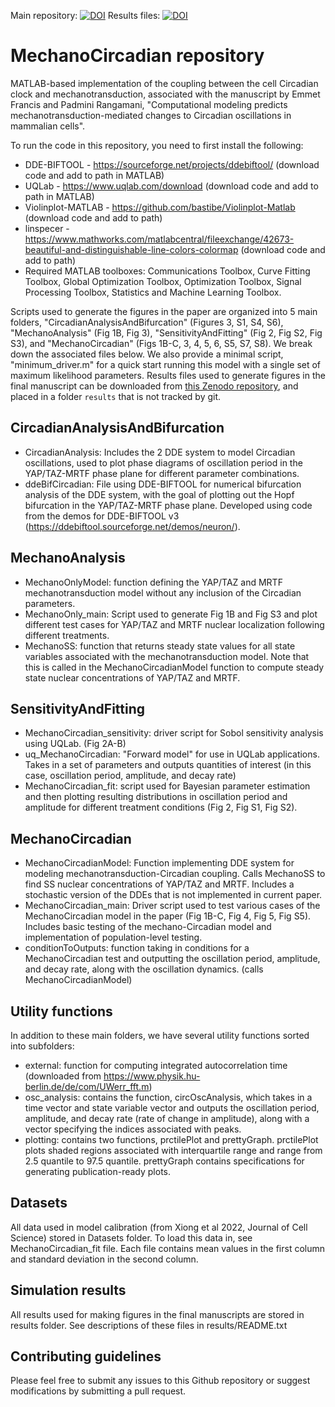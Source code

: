 Main repository: [![DOI](https://zenodo.org/badge/DOI/10.5281/zenodo.10015614.svg)](https://doi.org/10.5281/zenodo.10015614)
Results files: [![DOI](https://zenodo.org/badge/DOI/10.5281/zenodo.12127000.svg)](https://doi.org/10.5281/zenodo.12127000)

# MechanoCircadian repository
MATLAB-based implementation of the coupling between the cell Circadian clock and mechanotransduction, associated with the manuscript by Emmet Francis and Padmini Rangamani, "Computational modeling predicts mechanotransduction-mediated changes to Circadian oscillations in mammalian cells".

To run the code in this repository, you need to first install the following:
* DDE-BIFTOOL - https://sourceforge.net/projects/ddebiftool/ (download code and add to path in MATLAB)
* UQLab - https://www.uqlab.com/download (download code and add to path in MATLAB)
* Violinplot-MATLAB - https://github.com/bastibe/Violinplot-Matlab (download code and add to path)
* linspecer - https://www.mathworks.com/matlabcentral/fileexchange/42673-beautiful-and-distinguishable-line-colors-colormap (download code and add to path)
* Required MATLAB toolboxes: Communications Toolbox, Curve Fitting Toolbox, Global Optimization Toolbox, Optimization Toolbox, Signal Processing Toolbox, Statistics and Machine Learning Toolbox.

Scripts used to generate the figures in the paper are organized into 5 main folders, "CircadianAnalysisAndBifurcation" (Figures 3, S1, S4, S6), "MechanoAnalysis" (Fig 1B, Fig 3), "SensitivityAndFitting" (Fig 2, Fig S2, Fig S3), and "MechanoCircadian" (Figs 1B-C, 3, 4, 5, 6, S5, S7, S8). We break down the associated files below.
We also provide a minimal script, "minimum_driver.m" for a quick start running this model with a single set of maximum likelihood parameters.
Results files used to generate figures in the final manuscript can be downloaded from [this Zenodo repository](https://doi.org/10.5281/zenodo.12127000), and placed in a folder `results` that is not tracked by git.

## CircadianAnalysisAndBifurcation
* CircadianAnalysis: Includes the 2 DDE system to model Circadian oscillations, used to plot phase diagrams of oscillation period in the YAP/TAZ-MRTF phase plane for different parameter combinations.
* ddeBifCircadian: File using DDE-BIFTOOL for numerical bifurcation analysis of the DDE system, with the goal of plotting out the Hopf bifurcation in the YAP/TAZ-MRTF phase plane. Developed using code from the demos for DDE-BIFTOOL v3 (https://ddebiftool.sourceforge.net/demos/neuron/).

## MechanoAnalysis
* MechanoOnlyModel: function defining the YAP/TAZ and MRTF mechanotransduction model without any inclusion of the Circadian parameters.
* MechanoOnly_main: Script used to generate Fig 1B and Fig S3 and plot different test cases for YAP/TAZ and MRTF nuclear localization following different treatments.
* MechanoSS: function that returns steady state values for all state variables associated with the mechanotransduction model. Note that this is called in the MechanoCircadianModel function to compute steady state nuclear concentrations of YAP/TAZ and MRTF. 

## SensitivityAndFitting
* MechanoCircadian_sensitivity: driver script for Sobol sensitivity analysis using UQLab. (Fig 2A-B)
* uq_MechanoCircadian: "Forward model" for use in UQLab applications. Takes in a set of parameters and outputs quantities of interest (in this case, oscillation period, amplitude, and decay rate)
* MechanoCircadian_fit: script used for Bayesian parameter estimation and then plotting resulting distributions in oscillation period and amplitude for different treatment conditions (Fig 2, Fig S1, Fig S2).

## MechanoCircadian
* MechanoCircadianModel: Function implementing DDE system for modeling mechanotransduction-Circadian coupling. Calls MechanoSS to find SS nuclear concentrations of YAP/TAZ and MRTF. Includes a stochastic version of the DDEs that is not implemented in current paper.
* MechanoCircadian_main: Driver script used to test various cases of the MechanoCircadian model in the paper (Fig 1B-C, Fig 4, Fig 5, Fig S5). Includes basic testing of the mechano-Circadian model and implementation of population-level testing.
* conditionToOutputs: function taking in conditions for a MechanoCircadian test and outputting the oscillation period, amplitude, and decay rate, along with the oscillation dynamics. (calls MechanoCircadianModel)

## Utility functions
In addition to these main folders, we have several utility functions sorted into subfolders:
* external: function for computing integrated autocorrelation time (downloaded from https://www.physik.hu-berlin.de/de/com/UWerr_fft.m)
* osc_analysis: contains the function, circOscAnalysis, which takes in a time vector and state variable vector and outputs the oscillation period, amplitude, and decay rate (rate of change in amplitude), along with a vector specifying the indices associated with peaks.
* plotting: contains two functions, prctilePlot and prettyGraph. prctilePlot plots shaded regions associated with interquartile range and range from 2.5 quantile to 97.5 quantile. prettyGraph contains specifications for generating publication-ready plots.

## Datasets
All data used in model calibration (from Xiong et al 2022, Journal of Cell Science) stored in Datasets folder.
To load this data in, see MechanoCircadian_fit file.
Each file contains mean values in the first column and standard deviation in the second column.

## Simulation results
All results used for making figures in the final manuscripts are stored in results folder.
See descriptions of these files in results/README.txt

## Contributing guidelines
Please feel free to submit any issues to this Github repository or suggest modifications by submitting a pull request.
